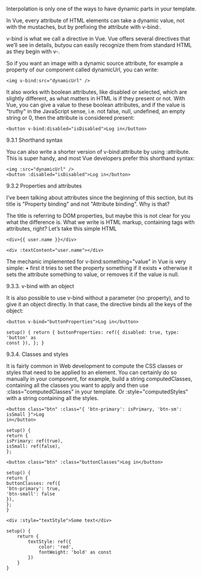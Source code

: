 
Interpolation is only one of the ways to have dynamic parts in your template.

In Vue, every attribute of HTML elements can take a dynamic value, not with the mustaches, but by prefixing the attribute with v-bind:.

v-bind is what we call a directive in Vue. Vue offers several directives that we’ll see in details, butyou can easily recognize them from standard HTML as they begin with v-.

So if you want an image with a dynamic source attribute, for example a property of our component called dynamicUrl, you can write:

```
<img v-bind:src="dynamicUrl" />
```

It also works with boolean attributes, like disabled or selected, which are slightly different, as what matters in HTML is if they present or not. With Vue, you can give a value to these boolean
attributes, and if the value is "truthy" in the JavaScript sense, i.e. not false, null, undefined, an
empty string or 0, then the attribute is considered present:

```
<button v-bind:disabled="isDisabled">Log in</button>
```

9.3.1 Shorthand syntax

You can also write a shorter version of v-bind:attribute by using :attribute. This is super handy,
and most Vue developers prefer this shorthand syntax:

```
<img :src="dynamicUrl" />
<button :disabled="isDisabled">Log in</button>
```

9.3.2 Properties and attributes

I’ve been talking about attributes since the beginning of this section, but its title is "Property
binding" and not "Attribute binding". Why is that?

The title is referring to DOM properties, but maybe this is not clear for you what the difference is. What we write is HTML markup, containing tags with attributes, right? Let’s take this simple HTML

```
<div>{{ user.name }}</div>
```

```
<div :textContent="user.name"></div>
```

The mechanic implemented for v-bind:something="value" in Vue is very simple:
• first it tries to set the property something if it exists
• otherwise it sets the attribute something to value, or removes it if the value is null.

9.3.3. v-bind with an object

It is also possible to use v-bind without a parameter (no :property), and to give it an object directly. In that case, the directive binds all the keys of the object:

```
<button v-bind="buttonProperties">Log in</button>
```

```
setup() { return { buttonProperties: ref({ disabled: true, type: 'button' as
const }), }; }
```

9.3.4. Classes and styles

It is fairly common in Web development to compute the CSS classes or styles that need to be applied to an element. You can certainly do so manually in your component, for example, build a string computedClasses, containing all the classes you want to apply and then use :class="computedClasses" in your template. Or :style="computedStyles" with a string containing all the styles.

```
<button class="btn" :class="{ 'btn-primary': isPrimary, 'btn-sm': isSmall }">Log
in</button>
```

```
setup() {
return {
isPrimary: ref(true),
isSmall: ref(false),
};
```

```
<button class="btn" :class="buttonClasses">Log in</button>
```

```
setup() {
return {
buttonClasses: ref({
'btn-primary': true,
'btn-small': false
}),
};
}
```

```
<div :style="textStyle">Some text</div>
```

```
setup() {
	return {
		textStyle: ref({
			color: 'red',
			fontWeight: 'bold' as const
		})
	}
}
```

